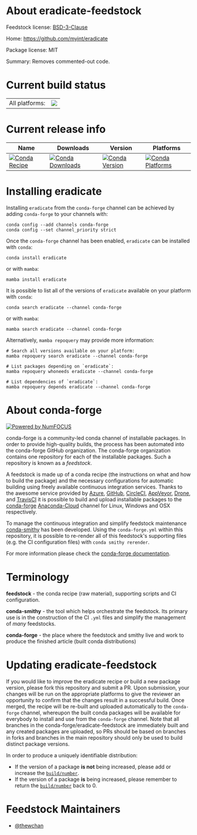 About eradicate-feedstock
=========================

Feedstock license: [BSD-3-Clause](https://github.com/conda-forge/eradicate-feedstock/blob/main/LICENSE.txt)

Home: https://github.com/myint/eradicate

Package license: MIT

Summary: Removes commented-out code.

Current build status
====================


<table><tr><td>All platforms:</td>
    <td>
      <a href="https://dev.azure.com/conda-forge/feedstock-builds/_build/latest?definitionId=12487&branchName=main">
        <img src="https://dev.azure.com/conda-forge/feedstock-builds/_apis/build/status/eradicate-feedstock?branchName=main">
      </a>
    </td>
  </tr>
</table>

Current release info
====================

| Name | Downloads | Version | Platforms |
| --- | --- | --- | --- |
| [![Conda Recipe](https://img.shields.io/badge/recipe-eradicate-green.svg)](https://anaconda.org/conda-forge/eradicate) | [![Conda Downloads](https://img.shields.io/conda/dn/conda-forge/eradicate.svg)](https://anaconda.org/conda-forge/eradicate) | [![Conda Version](https://img.shields.io/conda/vn/conda-forge/eradicate.svg)](https://anaconda.org/conda-forge/eradicate) | [![Conda Platforms](https://img.shields.io/conda/pn/conda-forge/eradicate.svg)](https://anaconda.org/conda-forge/eradicate) |

Installing eradicate
====================

Installing `eradicate` from the `conda-forge` channel can be achieved by adding `conda-forge` to your channels with:

```
conda config --add channels conda-forge
conda config --set channel_priority strict
```

Once the `conda-forge` channel has been enabled, `eradicate` can be installed with `conda`:

```
conda install eradicate
```

or with `mamba`:

```
mamba install eradicate
```

It is possible to list all of the versions of `eradicate` available on your platform with `conda`:

```
conda search eradicate --channel conda-forge
```

or with `mamba`:

```
mamba search eradicate --channel conda-forge
```

Alternatively, `mamba repoquery` may provide more information:

```
# Search all versions available on your platform:
mamba repoquery search eradicate --channel conda-forge

# List packages depending on `eradicate`:
mamba repoquery whoneeds eradicate --channel conda-forge

# List dependencies of `eradicate`:
mamba repoquery depends eradicate --channel conda-forge
```


About conda-forge
=================

[![Powered by
NumFOCUS](https://img.shields.io/badge/powered%20by-NumFOCUS-orange.svg?style=flat&colorA=E1523D&colorB=007D8A)](https://numfocus.org)

conda-forge is a community-led conda channel of installable packages.
In order to provide high-quality builds, the process has been automated into the
conda-forge GitHub organization. The conda-forge organization contains one repository
for each of the installable packages. Such a repository is known as a *feedstock*.

A feedstock is made up of a conda recipe (the instructions on what and how to build
the package) and the necessary configurations for automatic building using freely
available continuous integration services. Thanks to the awesome service provided by
[Azure](https://azure.microsoft.com/en-us/services/devops/), [GitHub](https://github.com/),
[CircleCI](https://circleci.com/), [AppVeyor](https://www.appveyor.com/),
[Drone](https://cloud.drone.io/welcome), and [TravisCI](https://travis-ci.com/)
it is possible to build and upload installable packages to the
[conda-forge](https://anaconda.org/conda-forge) [Anaconda-Cloud](https://anaconda.org/)
channel for Linux, Windows and OSX respectively.

To manage the continuous integration and simplify feedstock maintenance
[conda-smithy](https://github.com/conda-forge/conda-smithy) has been developed.
Using the ``conda-forge.yml`` within this repository, it is possible to re-render all of
this feedstock's supporting files (e.g. the CI configuration files) with ``conda smithy rerender``.

For more information please check the [conda-forge documentation](https://conda-forge.org/docs/).

Terminology
===========

**feedstock** - the conda recipe (raw material), supporting scripts and CI configuration.

**conda-smithy** - the tool which helps orchestrate the feedstock.
                   Its primary use is in the construction of the CI ``.yml`` files
                   and simplify the management of *many* feedstocks.

**conda-forge** - the place where the feedstock and smithy live and work to
                  produce the finished article (built conda distributions)


Updating eradicate-feedstock
============================

If you would like to improve the eradicate recipe or build a new
package version, please fork this repository and submit a PR. Upon submission,
your changes will be run on the appropriate platforms to give the reviewer an
opportunity to confirm that the changes result in a successful build. Once
merged, the recipe will be re-built and uploaded automatically to the
`conda-forge` channel, whereupon the built conda packages will be available for
everybody to install and use from the `conda-forge` channel.
Note that all branches in the conda-forge/eradicate-feedstock are
immediately built and any created packages are uploaded, so PRs should be based
on branches in forks and branches in the main repository should only be used to
build distinct package versions.

In order to produce a uniquely identifiable distribution:
 * If the version of a package **is not** being increased, please add or increase
   the [``build/number``](https://docs.conda.io/projects/conda-build/en/latest/resources/define-metadata.html#build-number-and-string).
 * If the version of a package **is** being increased, please remember to return
   the [``build/number``](https://docs.conda.io/projects/conda-build/en/latest/resources/define-metadata.html#build-number-and-string)
   back to 0.

Feedstock Maintainers
=====================

* [@thewchan](https://github.com/thewchan/)


